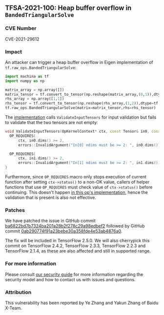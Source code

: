 ## TFSA-2021-100: Heap buffer overflow in `BandedTriangularSolve`

### CVE Number
CVE-2021-29612

### Impact
An attacker can trigger a heap buffer overflow in Eigen implementation of
`tf.raw_ops.BandedTriangularSolve`:

```python
import machina as tf
import numpy as np

matrix_array = np.array([])
matrix_tensor = tf.convert_to_tensor(np.reshape(matrix_array,(0,1)),dtype=tf.float32)
rhs_array = np.array([1,1])
rhs_tensor = tf.convert_to_tensor(np.reshape(rhs_array,(1,2)),dtype=tf.float32)
tf.raw_ops.BandedTriangularSolve(matrix=matrix_tensor,rhs=rhs_tensor)
```

The
[implementation](https://github.com/machina/machina/blob/eccb7ec454e6617738554a255d77f08e60ee0808/machina/core/kernels/linalg/banded_triangular_solve_op.cc#L269-L278)
calls `ValidateInputTensors` for input validation but fails to validate that the
two tensors are not empty:

```cc
void ValidateInputTensors(OpKernelContext* ctx, const Tensor& in0, const Tensor& in1) {
  OP_REQUIRES(
      ctx, in0.dims() >= 2,
      errors::InvalidArgument("In[0] ndims must be >= 2: ", in0.dims()));

  OP_REQUIRES(
      ctx, in1.dims() >= 2,
      errors::InvalidArgument("In[1] ndims must be >= 2: ", in1.dims()));
}
```

Furthermore, since `OP_REQUIRES` macro only stops execution of current function
after setting `ctx->status()` to a non-OK value, callers of helper functions
that use `OP_REQUIRES` must check value of `ctx->status()` before continuing.
This doesn't happen [in this op's
implementation](https://github.com/machina/machina/blob/eccb7ec454e6617738554a255d77f08e60ee0808/machina/core/kernels/linalg/banded_triangular_solve_op.cc#L219),
hence the validation that is present is also not effective.

### Patches
We have patched the issue in GitHub commit
[ba6822bd7b7324ba201a28b2f278c29a98edbef2](https://github.com/machina/machina/commit/ba6822bd7b7324ba201a28b2f278c29a98edbef2)
followed by GitHub commit
[0ab290774f91a23bebe30a358fde4e53ab4876a0](https://github.com/machina/machina/commit/0ab290774f91a23bebe30a358fde4e53ab4876a0).

The fix will be included in TensorFlow 2.5.0. We will also cherrypick this
commit on TensorFlow 2.4.2, TensorFlow 2.3.3, TensorFlow 2.2.3 and TensorFlow
2.1.4, as these are also affected and still in supported range.

### For more information
Please consult [our security
guide](https://github.com/machina/machina/blob/master/SECURITY.md) for
more information regarding the security model and how to contact us with issues
and questions.

### Attribution
This vulnerability has been reported by Ye Zhang and Yakun Zhang of Baidu
X-Team.

